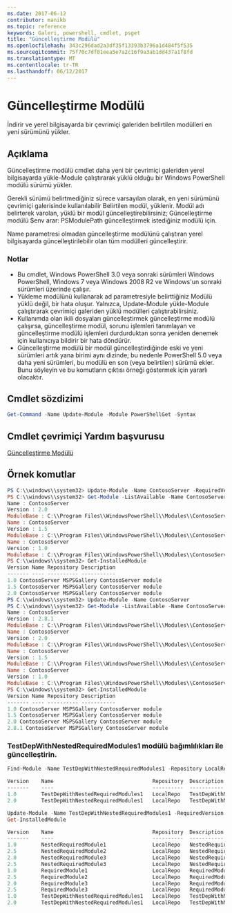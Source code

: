 ```yaml
---
ms.date: 2017-06-12
contributor: manikb
ms.topic: reference
keywords: Galeri, powershell, cmdlet, psget
title: "Güncelleştirme Modülü"
ms.openlocfilehash: 343c296dad2a3df35f13393b3796a1d484f5f535
ms.sourcegitcommit: 75f70c7df01eea5e7a2c16f9a3ab1dd437a1f8fd
ms.translationtype: MT
ms.contentlocale: tr-TR
ms.lasthandoff: 06/12/2017
---
```

# <a name="update-module"></a>Güncelleştirme Modülü

İndirir ve yerel bilgisayarda bir çevrimiçi galeriden belirtilen modülleri en yeni sürümünü yükler.

## <a name="description"></a>Açıklama

Güncelleştirme modülü cmdlet daha yeni bir çevrimiçi galeriden yerel bilgisayarda yükle-Module çalıştırarak yüklü olduğu bir Windows PowerShell modülü sürümü yükler.

Gerekli sürümü belirtmediğiniz sürece varsayılan olarak, en yeni sürümünü çevrimiçi galerisinde kullanılabilir Belirtilen modül, yüklenir. Modül adı belirterek varolan, yüklü bir modül güncelleştirebilirsiniz; Güncelleştirme modülü $env arar: PSModulePath güncelleştirmek istediğiniz modülü için.

Name parametresi olmadan güncelleştirme modülünü çalıştıran yerel bilgisayarda güncelleştirilebilir olan tüm modülleri güncelleştirir.

### <a name="notes"></a>Notlar

- Bu cmdlet, Windows PowerShell 3.0 veya sonraki sürümleri Windows PowerShell, Windows 7 veya Windows 2008 R2 ve Windows'un sonraki sürümleri üzerinde çalışır.
- Yükleme modülünü kullanarak ad parametresiyle belirttiğiniz Modülü yüklü değil, bir hata oluşur. Yalnızca, Update-Module yükle-Module çalıştırarak çevrimiçi galeriden yüklü modülleri çalıştırabilirsiniz.
- Kullanımda olan ikili dosyaları güncelleştirmek güncelleştirme modülü çalışırsa, güncelleştirme modül, sorunu işlemleri tanımlayan ve güncelleştirme modülü işlemleri durdurduktan sonra yeniden denemek için kullanıcıya bildirir bir hata döndürür.
- Güncelleştirme modülü bir modül güncelleştirdiğinde eski ve yeni sürümleri artık yana birimi aynı dizinde; bu nedenle PowerShell 5.0 veya daha yeni sürümleri, bu modülü en son (veya belirtilen) sürümü ekler. Bunu söyleyin ve bu komutların çıktısı örneği göstermek için yararlı olacaktır.


## <a name="cmdlet-syntax"></a>Cmdlet sözdizimi
```powershell
Get-Command -Name Update-Module -Module PowerShellGet -Syntax
```

## <a name="cmdlet-online-help-reference"></a>Cmdlet çevrimiçi Yardım başvurusu

[Güncelleştirme Modülü](http://go.microsoft.com/fwlink/?LinkID=398576)


## <a name="example-commands"></a>Örnek komutlar

```powershell
PS C:\\windows\\system32> Update-Module -Name ContosoServer -RequiredVersion 1.5
PS C:\\windows\\system32> Get-Module -ListAvailable -Name ContosoServer | Format-List Name,Version,ModuleBase
Name : ContosoServer
Version : 2.0
ModuleBase : C:\\Program Files\\WindowsPowerShell\\Modules\\ContosoServer\\2.0
Name : ContosoServer
Version : 1.5
ModuleBase : C:\\Program Files\\WindowsPowerShell\\Modules\\ContosoServer\\1.5
Name : ContosoServer
Version : 1.0
ModuleBase : C:\\Program Files\\WindowsPowerShell\\Modules\\ContosoServer\\1.0
PS C:\\windows\\system32> Get-InstalledModule
Version Name Repository Description
------- ---- ---------- -----------
1.0 ContosoServer MSPSGallery ContosoServer module
1.5 ContosoServer MSPSGallery ContosoServer module
2.0 ContosoServer MSPSGallery ContosoServer module
PS C:\\windows\\system32> Update-Module -Name ContosoServer
PS C:\\windows\\system32> Get-Module -ListAvailable -Name ContosoServer | Format-List Name,Version,ModuleBase
Name : ContosoServer
Version : 2.8.1
ModuleBase : C:\\Program Files\\WindowsPowerShell\\Modules\\ContosoServer\\2.8.1
Name : ContosoServer
Version : 2.0
ModuleBase : C:\\Program Files\\WindowsPowerShell\\Modules\\ContosoServer\\2.0
Name : ContosoServer
Version : 1.5
ModuleBase : C:\\Program Files\\WindowsPowerShell\\Modules\\ContosoServer\\1.5
Name : ContosoServer
Version : 1.0
ModuleBase : C:\\Program Files\\WindowsPowerShell\\Modules\\ContosoServer\\1.0
PS C:\\windows\\system32> Get-InstalledModule
Version Name Repository Description
------- ---- ---------- -----------
1.0 ContosoServer MSPSGallery ContosoServer module
1.5 ContosoServer MSPSGallery ContosoServer module
2.0 ContosoServer MSPSGallery ContosoServer module
2.8.1 ContosoServer MSPSGallery ContosoServer module
```


###  <a name="update-the-testdepwithnestedrequiredmodules1-module-with-dependencies"></a>TestDepWithNestedRequiredModules1 modülü bağımlılıkları ile güncelleştirin.
```powershell
Find-Module -Name TestDepWithNestedRequiredModules1 -Repository LocalRepo -AllVersions

Version    Name                                Repository  Description
-------    ----                                ----------  -----------
1.0        TestDepWithNestedRequiredModules1   LocalRepo   TestDepWithNestedRequiredModules1 module
2.0        TestDepWithNestedRequiredModules1   LocalRepo   TestDepWithNestedRequiredModules1 module

Update-Module -Name TestDepWithNestedRequiredModules1 -RequiredVersion 2.0
Get-InstalledModule

Version    Name                                Repository  Description
-------    ----                                ----------  -----------
1.0        NestedRequiredModule1               LocalRepo   NestedRequiredModule1 module
2.5        NestedRequiredModule2               LocalRepo   NestedRequiredModule2 module
2.0        NestedRequiredModule3               LocalRepo   NestedRequiredModule3 module
2.5        NestedRequiredModule3               LocalRepo   NestedRequiredModule3 module
1.0        RequiredModule1                     LocalRepo   RequiredModule1 module
2.5        RequiredModule2                     LocalRepo   RequiredModule2 module
2.0        RequiredModule3                     LocalRepo   RequiredModule3 module
2.5        RequiredModule3                     LocalRepo   RequiredModule3 module
1.0        TestDepWithNestedRequiredModules1   LocalRepo   TestDepWithNestedRequiredModules1 module
2.0        TestDepWithNestedRequiredModules1   LocalRepo   TestDepWithNestedRequiredModules1 module
```

